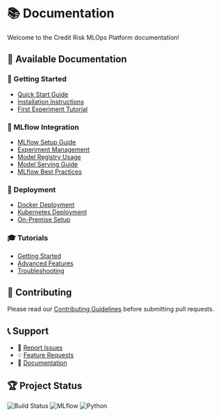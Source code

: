 # 📚 Documentation

Welcome to the Credit Risk MLOps Platform documentation!

## 📖 Available Documentation

### 🚀 Getting Started
- [Quick Start Guide](mlflow/setup_guide.md)
- [Installation Instructions](deployment/docker_deployment.md)
- [First Experiment Tutorial](tutorials/getting_started.md)

### 🔧 MLflow Integration
- [MLflow Setup Guide](mlflow/setup_guide.md)
- [Experiment Management](mlflow/experiment_guide.md)
- [Model Registry Usage](mlflow/model_registry_guide.md)
- [Model Serving Guide](mlflow/serving_guide.md)
- [MLflow Best Practices](mlflow/best_practices.md)

### 🐳 Deployment
- [Docker Deployment](deployment/docker_deployment.md)
- [Kubernetes Deployment](deployment/kubernetes_deployment.md)
- [On-Premise Setup](deployment/on_premise_deployment.md)

### 🎓 Tutorials
- [Getting Started](tutorials/getting_started.md)
- [Advanced Features](tutorials/advanced_features.md)
- [Troubleshooting](tutorials/troubleshooting.md)

## 🤝 Contributing

Please read our [Contributing Guidelines](../CONTRIBUTING.md) before submitting pull requests.

## 📞 Support

- 🐛 [Report Issues](https://github.com/shanojpillai/credit-risk-mlops-platform/issues)
- 💡 [Feature Requests](https://github.com/shanojpillai/credit-risk-mlops-platform/issues/new?template=feature_request.md)
- 📖 [Documentation](https://github.com/shanojpillai/credit-risk-mlops-platform/tree/main/docs)

## 🏆 Project Status

![Build Status](https://img.shields.io/badge/Build-Passing-brightgreen)
![MLflow](https://img.shields.io/badge/MLflow-2.8%2B-orange)
![Python](https://img.shields.io/badge/Python-3.8%2B-blue)
